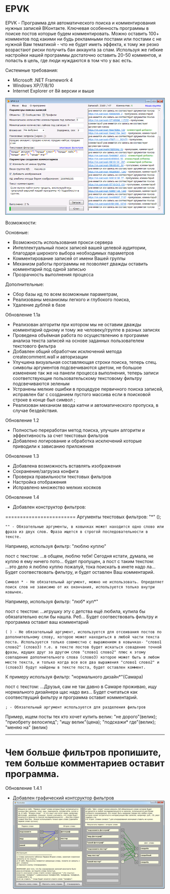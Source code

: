 # EPVK

EPVK - Программа для автоматического поиска и комментирования нужных записей ВКонтакте.
Ключевая особенность программы в поиске постов которые будем комментировать. Можно оставить 100+ комментов под какими ни будь рекламными постами или постами с не нужной Вам тематикой - что не будет иметь эффекта, к тому же резко возрастают риски получить бан аккаунта за спам. Используя же гибкие настройки нашей программы достаточно оставить 20-50 комментов, и попасть в цель, где люди нуждаются в том что у вас есть. 

Системные требования:

- Microsoft .NET Framework 4
- Windows XP/7/8/10
- Internet Explorer от 8й версии и выше

![Иллюстрация к проекту](https://github.com/slay9090/EPVK/raw/master/VK_test/img/1.png)

Возможности:

Основные:
- Возможность использования прокси сервера
- Интеллектуальный поиск записей вашей целевой аудитории, благодаря широкого выбора необходимых параметров
- Комментирование записей от имени Вашей группы
- Механизм работы программы не позволяет дважды оставить комментарий под одной записью
- Прозрачность выполнения процесса

Дополнительные:
- Сбор базы ид по всем возможным параметрам,
- Реализованы механизмы легкого и глубокого поиска,
- Удаление дублей в базе

Обновление 1.1а
- Реализован алгоритм при котором мы не оставим дважды комментарий одному и тому же человеку/группе в разных записях
- Проведена объёмная работа по осуществлению в программе анализа текста записей на основе заданных пользователем текстового фильтра
- Добавлен общий обработчик исключений метода createcomment.wall и авторизации
- Улучшена визуальная составляющая строки поиска, теперь спец. символы аргументов подсвечиваются цветом, не большое изменение так же на панели процесса выполнения, теперь записи соответствующие пользовательскому текстовому фильтру подсвечиваются зеленым
- Устранены мелкие ошибки в процедуре первичного поиска записей, исправлен баг с созданием пустого массива если в поисковой строке в конце был символ ;
- Реализован механизм ввода капчи и автоматического пропуска, в случае бездействия.

Обновление 1.2
- Полностью переработан метод поиска, улучшен алгоритм и эффективность за счет текстовых фильтров
- Добавлено логирование и обработка исключений которые приводили к зависанию приложения

Обновление 1.3
- Добавлена возможность вставлять изображения
- Сохранение/загрузка конфига
- Проверка правильности текстовых фильтров
- Настройка отображения
- Исправлено множество мелких косяков

Обновление 1.4
- Добавлен конструктор фильтров:

========================
Аргументы текстовых фильтров: "*" ();

	"" - Обязательные аргументы, в ковычках может находится одно слово или фраза из двух слов. Фраза ищется в строгой последовательности в тексте.

Например, используя фильтр: "люблю куплю"
 
пост с текстом: 
...в общем, люблю тебя! Сегодня кстати, думала, не куплю я ему ничего пото... 
будет пропущен, а пост с таким текстом: 
...это дело я люблю куплю пожалуй, тока поискать в инете надо ла...
Будет соотвествовать фильтру, и будет оставлен Ваш комментарий.

	Символ * - Не обязательный аргумент, можно не использовать. Определяет поиск слов не зависимо от их окончания, используется только внутри ковычек.

Например, используя фильтр: "люб* куп*"
 
пост с текстом: 
...игрушку эту с детства ещё любила, купила бы обязатательно если бы нашла. Реб...
Будет соотвествовать фильтру и программа оставит ваш комментарий

	( ) - Не обязательный аргумент, используется для отсеивания постов по дополнительному слову, которое может находиться в любой части текста поста. Используется только совместно с выражением в ковычках- "слово1 слово2" (слово3) т.е. в тексте постов будет искаться совадение точной фразы, идущих друг за другом слов "слово1 слово2" плюс к этому совпадение дополнительного слова (слово3) которое может быть в любом месте текста, и только когда все все два выражения "слово1 слово2" и (слово3) будут найдены в тексте поста, будет оставлен коммент. 

К примеру используя фильтр: "нормального дизайн*"(Самара) 

пост с текстом: 
...Друзья, сам не так давно в Самаре проживаю, ищу нормального дизайнера щас надо виз...
Будет считаться как соотвествущий фильтру и программа оставит комментарий.

	; - Обязательный аргумент используется для разделения фильтров 
Пример, ищем посты тех кто хочет купить велик: 
"не дорого"(велик); "приобрету велосипед"; "ищу велик"(цена); "подскажи* где"(велик); "меняю на" (велик) 

------
Чем больше фильтров пропишите, тем больше комментариев оставит программа.
========================

Обновление 1.4.1
- Добавлен графический контсруктор фильтров
![Иллюстрация к проекту](https://github.com/slay9090/EPVK/raw/master/VK_test/img/2.png)

